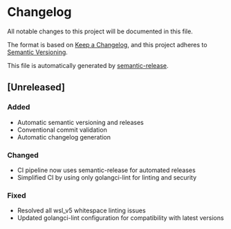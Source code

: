 # Changelog

All notable changes to this project will be documented in this file.

The format is based on [Keep a Changelog](https://keepachangelog.com/en/1.0.0/),
and this project adheres to [Semantic Versioning](https://semver.org/spec/v2.0.0.html).

This file is automatically generated by [semantic-release](https://github.com/semantic-release/semantic-release).

## [Unreleased]

### Added
- Automatic semantic versioning and releases
- Conventional commit validation
- Automatic changelog generation

### Changed
- CI pipeline now uses semantic-release for automated releases
- Simplified CI by using only golangci-lint for linting and security

### Fixed
- Resolved all wsl_v5 whitespace linting issues
- Updated golangci-lint configuration for compatibility with latest versions
